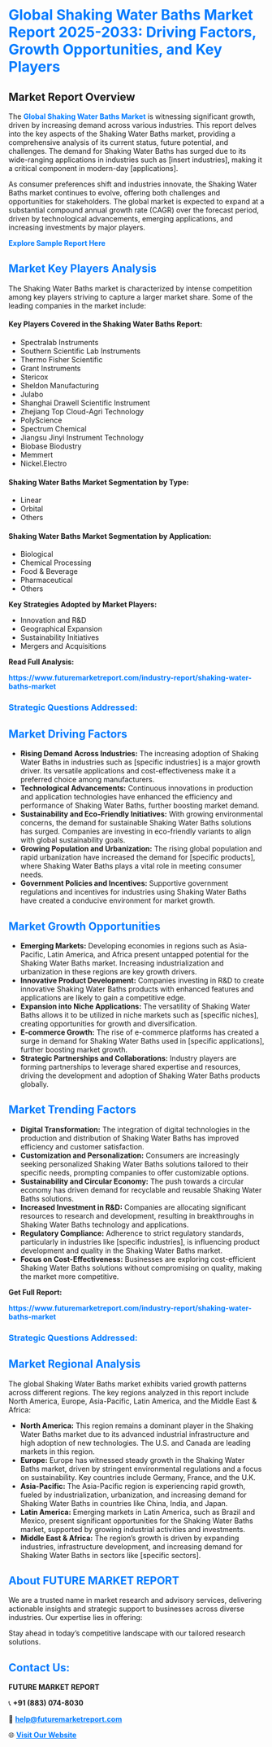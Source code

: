 <h1 style="color: #007BFF;">Global Shaking Water Baths Market Report 2025-2033: Driving Factors, Growth Opportunities, and Key Players</h1>

<section id="overview">
<h2>Market Report Overview</h2>
<p>The <a href="https://www.futuremarketreport.com/industry-report/shaking-water-baths-market" style="color: #007BFF; text-decoration: none;"><strong>Global Shaking Water Baths Market</strong></a> is witnessing significant growth, driven by increasing demand across various industries. This report delves into the key aspects of the Shaking Water Baths market, providing a comprehensive analysis of its current status, future potential, and challenges. The demand for Shaking Water Baths has surged due to its wide-ranging applications in industries such as [insert industries], making it a critical component in modern-day [applications].</p>
<p>As consumer preferences shift and industries innovate, the Shaking Water Baths market continues to evolve, offering both challenges and opportunities for stakeholders. The global market is expected to expand at a substantial compound annual growth rate (CAGR) over the forecast period, driven by technological advancements, emerging applications, and increasing investments by major players.</p>
</section>

<section id="overview">
<p><a href="https://www.futuremarketreport.com/request-sample/reportId=52296" style="color: #007BFF; text-decoration: none;"><strong>Explore Sample Report Here</strong></a></p>
</section>

<section id="key-players">
<h2 style="color: #007BFF;">Market Key Players Analysis</h2>
<p>The Shaking Water Baths market is characterized by intense competition among key players striving to capture a larger market share. Some of the leading companies in the market include:</p>
<h4>Key Players Covered in the Shaking Water Baths Report:</h4>
<ul><li>Spectralab Instruments</li><li>Southern Scientific Lab Instruments</li><li>Thermo Fisher Scientific</li><li>Grant Instruments</li><li>Stericox</li><li>Sheldon Manufacturing</li><li>Julabo</li><li>Shanghai Drawell Scientific Instrument</li><li>Zhejiang Top Cloud-Agri Technology</li><li>PolyScience</li><li>Spectrum Chemical</li><li>Jiangsu Jinyi Instrument Technology</li><li>Biobase Biodustry</li><li>Memmert</li><li>Nickel.Electro</li></ul>
<h4>Shaking Water Baths Market Segmentation by Type:</h4>
<ul><li>Linear</li><li>Orbital</li><li>Others</li></ul>

<h4>Shaking Water Baths Market Segmentation by Application:</h4>
<ul><li>Biological</li><li>Chemical Processing</li><li>Food &amp; Beverage</li><li>Pharmaceutical</li><li>Others</li></ul>
<p><strong>Key Strategies Adopted by Market Players:</strong></p>
<ul>
<li>Innovation and R&D</li>
<li>Geographical Expansion</li>
<li>Sustainability Initiatives</li>
<li>Mergers and Acquisitions</li>
</ul>
</section>

<section>
<p><strong>Read Full Analysis: </strong></p><a href="https://www.futuremarketreport.com/industry-report/shaking-water-baths-market" style="color: #007BFF; text-decoration: none;"><strong>https://www.futuremarketreport.com/industry-report/shaking-water-baths-market</strong></a>
<h3 style="color: #007BFF;">Strategic Questions Addressed:</h3>
</section>

<section id="driving-factors">
<h2 style="color: #007BFF;">Market Driving Factors</h2>
<ul>
<li><strong>Rising Demand Across Industries:</strong> The increasing adoption of Shaking Water Baths in industries such as [specific industries] is a major growth driver. Its versatile applications and cost-effectiveness make it a preferred choice among manufacturers.</li>
<li><strong>Technological Advancements:</strong> Continuous innovations in production and application technologies have enhanced the efficiency and performance of Shaking Water Baths, further boosting market demand.</li>
<li><strong>Sustainability and Eco-Friendly Initiatives:</strong> With growing environmental concerns, the demand for sustainable Shaking Water Baths solutions has surged. Companies are investing in eco-friendly variants to align with global sustainability goals.</li>
<li><strong>Growing Population and Urbanization:</strong> The rising global population and rapid urbanization have increased the demand for [specific products], where Shaking Water Baths plays a vital role in meeting consumer needs.</li>
<li><strong>Government Policies and Incentives:</strong> Supportive government regulations and incentives for industries using Shaking Water Baths have created a conducive environment for market growth.</li>
</ul>
</section>

<section id="growth-opportunities">
<h2 style="color: #007BFF;">Market Growth Opportunities</h2>
<ul>
<li><strong>Emerging Markets:</strong> Developing economies in regions such as Asia-Pacific, Latin America, and Africa present untapped potential for the Shaking Water Baths market. Increasing industrialization and urbanization in these regions are key growth drivers.</li>
<li><strong>Innovative Product Development:</strong> Companies investing in R&D to create innovative Shaking Water Baths products with enhanced features and applications are likely to gain a competitive edge.</li>
<li><strong>Expansion into Niche Applications:</strong> The versatility of Shaking Water Baths allows it to be utilized in niche markets such as [specific niches], creating opportunities for growth and diversification.</li>
<li><strong>E-commerce Growth:</strong> The rise of e-commerce platforms has created a surge in demand for Shaking Water Baths used in [specific applications], further boosting market growth.</li>
<li><strong>Strategic Partnerships and Collaborations:</strong> Industry players are forming partnerships to leverage shared expertise and resources, driving the development and adoption of Shaking Water Baths products globally.</li>
</ul>
</section>

<section id="trending-factors">
<h2 style="color: #007BFF;">Market Trending Factors</h2>
<ul>
<li><strong>Digital Transformation:</strong> The integration of digital technologies in the production and distribution of Shaking Water Baths has improved efficiency and customer satisfaction.</li>
<li><strong>Customization and Personalization:</strong> Consumers are increasingly seeking personalized Shaking Water Baths solutions tailored to their specific needs, prompting companies to offer customizable options.</li>
<li><strong>Sustainability and Circular Economy:</strong> The push towards a circular economy has driven demand for recyclable and reusable Shaking Water Baths solutions.</li>
<li><strong>Increased Investment in R&D:</strong> Companies are allocating significant resources to research and development, resulting in breakthroughs in Shaking Water Baths technology and applications.</li>
<li><strong>Regulatory Compliance:</strong> Adherence to strict regulatory standards, particularly in industries like [specific industries], is influencing product development and quality in the Shaking Water Baths market.</li>
<li><strong>Focus on Cost-Effectiveness:</strong> Businesses are exploring cost-efficient Shaking Water Baths solutions without compromising on quality, making the market more competitive.</li>
</ul>
</section>

<section>
<p><strong>Get Full Report: </strong></p><a href="https://www.futuremarketreport.com/industry-report/shaking-water-baths-market" style="color: #007BFF; text-decoration: none;"><strong>https://www.futuremarketreport.com/industry-report/shaking-water-baths-market</strong></a>
<h3 style="color: #007BFF;">Strategic Questions Addressed:</h3>
</section>


<section id="regional-analysis">
<h2 style="color: #007BFF;">Market Regional Analysis</h2>
<p>The global Shaking Water Baths market exhibits varied growth patterns across different regions. The key regions analyzed in this report include North America, Europe, Asia-Pacific, Latin America, and the Middle East & Africa:</p>
<ul>
<li><strong>North America:</strong> This region remains a dominant player in the Shaking Water Baths market due to its advanced industrial infrastructure and high adoption of new technologies. The U.S. and Canada are leading markets in this region.</li>
<li><strong>Europe:</strong> Europe has witnessed steady growth in the Shaking Water Baths market, driven by stringent environmental regulations and a focus on sustainability. Key countries include Germany, France, and the U.K.</li>
<li><strong>Asia-Pacific:</strong> The Asia-Pacific region is experiencing rapid growth, fueled by industrialization, urbanization, and increasing demand for Shaking Water Baths in countries like China, India, and Japan.</li>
<li><strong>Latin America:</strong> Emerging markets in Latin America, such as Brazil and Mexico, present significant opportunities for the Shaking Water Baths market, supported by growing industrial activities and investments.</li>
<li><strong>Middle East & Africa:</strong> The region’s growth is driven by expanding industries, infrastructure development, and increasing demand for Shaking Water Baths in sectors like [specific sectors].</li>
</ul>
</section>

<footer>
<h2 style="color: #007BFF;">About FUTURE MARKET REPORT</h2>
<p>We are a trusted name in market research and advisory services, delivering actionable insights and strategic support to businesses across diverse industries. Our expertise lies in offering:</p>

<p>Stay ahead in today’s competitive landscape with our tailored research solutions.</p>

<h2 style="color: #007BFF;">Contact Us:</h2>
<p><strong>FUTURE MARKET REPORT</strong></p>
<p>📞 <strong>+91 (883) 074-8030</strong></p>
<p>📧 <strong><a href="mailto:help@futuremarketreport.com" style="color: #007BFF;">help@futuremarketreport.com</a></strong></p>
<p>🌐 <strong><a href="https://www.futuremarketreport.com/" style="color: #007BFF;">Visit Our Website</a></strong></p>
</footer>
